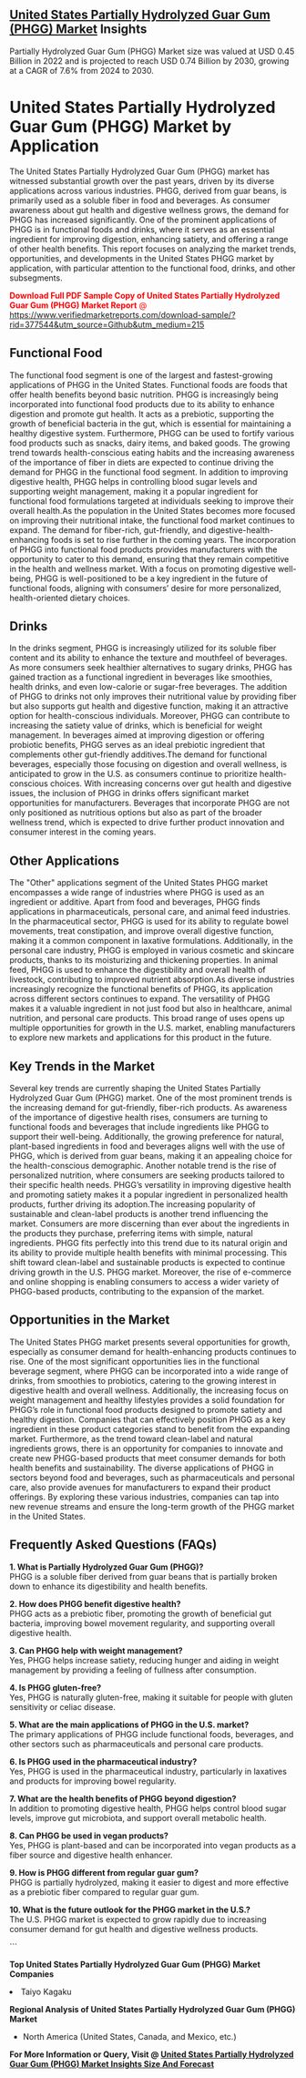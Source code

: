 <h2><a href="https://www.verifiedmarketreports.com/download-sample/?rid=377544&amp;utm_source=Github&amp;utm_medium=215" target="_blank">United States Partially Hydrolyzed Guar Gum (PHGG) Market</a> Insights</h2><p>Partially Hydrolyzed Guar Gum (PHGG) Market size was valued at USD 0.45 Billion in 2022 and is projected to reach USD 0.74 Billion by 2030, growing at a CAGR of 7.6% from 2024 to 2030.</p><p><h1>United States Partially Hydrolyzed Guar Gum (PHGG) Market by Application</h1><p>The United States Partially Hydrolyzed Guar Gum (PHGG) market has witnessed substantial growth over the past years, driven by its diverse applications across various industries. PHGG, derived from guar beans, is primarily used as a soluble fiber in food and beverages. As consumer awareness about gut health and digestive wellness grows, the demand for PHGG has increased significantly. One of the prominent applications of PHGG is in functional foods and drinks, where it serves as an essential ingredient for improving digestion, enhancing satiety, and offering a range of other health benefits. This report focuses on analyzing the market trends, opportunities, and developments in the United States PHGG market by application, with particular attention to the functional food, drinks, and other subsegments.<p><span class=""><span style="color: #ff0000;"><strong>Download Full PDF Sample Copy of United States Partially Hydrolyzed Guar Gum (PHGG) Market Report</strong> @ </span><a href="https://www.verifiedmarketreports.com/download-sample/?rid=377544&amp;utm_source=Github&amp;utm_medium=215" target="_blank">https://www.verifiedmarketreports.com/download-sample/?rid=377544&amp;utm_source=Github&amp;utm_medium=215</a></span></p></p><h2>Functional Food</h2><p>The functional food segment is one of the largest and fastest-growing applications of PHGG in the United States. Functional foods are foods that offer health benefits beyond basic nutrition. PHGG is increasingly being incorporated into functional food products due to its ability to enhance digestion and promote gut health. It acts as a prebiotic, supporting the growth of beneficial bacteria in the gut, which is essential for maintaining a healthy digestive system. Furthermore, PHGG can be used to fortify various food products such as snacks, dairy items, and baked goods. The growing trend towards health-conscious eating habits and the increasing awareness of the importance of fiber in diets are expected to continue driving the demand for PHGG in the functional food segment. In addition to improving digestive health, PHGG helps in controlling blood sugar levels and supporting weight management, making it a popular ingredient for functional food formulations targeted at individuals seeking to improve their overall health.As the population in the United States becomes more focused on improving their nutritional intake, the functional food market continues to expand. The demand for fiber-rich, gut-friendly, and digestive-health-enhancing foods is set to rise further in the coming years. The incorporation of PHGG into functional food products provides manufacturers with the opportunity to cater to this demand, ensuring that they remain competitive in the health and wellness market. With a focus on promoting digestive well-being, PHGG is well-positioned to be a key ingredient in the future of functional foods, aligning with consumers’ desire for more personalized, health-oriented dietary choices.<h2>Drinks</h2><p>In the drinks segment, PHGG is increasingly utilized for its soluble fiber content and its ability to enhance the texture and mouthfeel of beverages. As more consumers seek healthier alternatives to sugary drinks, PHGG has gained traction as a functional ingredient in beverages like smoothies, health drinks, and even low-calorie or sugar-free beverages. The addition of PHGG to drinks not only improves their nutritional value by providing fiber but also supports gut health and digestive function, making it an attractive option for health-conscious individuals. Moreover, PHGG can contribute to increasing the satiety value of drinks, which is beneficial for weight management. In beverages aimed at improving digestion or offering probiotic benefits, PHGG serves as an ideal prebiotic ingredient that complements other gut-friendly additives.The demand for functional beverages, especially those focusing on digestion and overall wellness, is anticipated to grow in the U.S. as consumers continue to prioritize health-conscious choices. With increasing concerns over gut health and digestive issues, the inclusion of PHGG in drinks offers significant market opportunities for manufacturers. Beverages that incorporate PHGG are not only positioned as nutritious options but also as part of the broader wellness trend, which is expected to drive further product innovation and consumer interest in the coming years.<h2>Other Applications</h2><p>The "Other" applications segment of the United States PHGG market encompasses a wide range of industries where PHGG is used as an ingredient or additive. Apart from food and beverages, PHGG finds applications in pharmaceuticals, personal care, and animal feed industries. In the pharmaceutical sector, PHGG is used for its ability to regulate bowel movements, treat constipation, and improve overall digestive function, making it a common component in laxative formulations. Additionally, in the personal care industry, PHGG is employed in various cosmetic and skincare products, thanks to its moisturizing and thickening properties. In animal feed, PHGG is used to enhance the digestibility and overall health of livestock, contributing to improved nutrient absorption.As diverse industries increasingly recognize the functional benefits of PHGG, its application across different sectors continues to expand. The versatility of PHGG makes it a valuable ingredient in not just food but also in healthcare, animal nutrition, and personal care products. This broad range of uses opens up multiple opportunities for growth in the U.S. market, enabling manufacturers to explore new markets and applications for this product in the future.<h2>Key Trends in the Market</h2><p>Several key trends are currently shaping the United States Partially Hydrolyzed Guar Gum (PHGG) market. One of the most prominent trends is the increasing demand for gut-friendly, fiber-rich products. As awareness of the importance of digestive health rises, consumers are turning to functional foods and beverages that include ingredients like PHGG to support their well-being. Additionally, the growing preference for natural, plant-based ingredients in food and beverages aligns well with the use of PHGG, which is derived from guar beans, making it an appealing choice for the health-conscious demographic. Another notable trend is the rise of personalized nutrition, where consumers are seeking products tailored to their specific health needs. PHGG’s versatility in improving digestive health and promoting satiety makes it a popular ingredient in personalized health products, further driving its adoption.The increasing popularity of sustainable and clean-label products is another trend influencing the market. Consumers are more discerning than ever about the ingredients in the products they purchase, preferring items with simple, natural ingredients. PHGG fits perfectly into this trend due to its natural origin and its ability to provide multiple health benefits with minimal processing. This shift toward clean-label and sustainable products is expected to continue driving growth in the U.S. PHGG market. Moreover, the rise of e-commerce and online shopping is enabling consumers to access a wider variety of PHGG-based products, contributing to the expansion of the market.<h2>Opportunities in the Market</h2><p>The United States PHGG market presents several opportunities for growth, especially as consumer demand for health-enhancing products continues to rise. One of the most significant opportunities lies in the functional beverage segment, where PHGG can be incorporated into a wide range of drinks, from smoothies to probiotics, catering to the growing interest in digestive health and overall wellness. Additionally, the increasing focus on weight management and healthy lifestyles provides a solid foundation for PHGG’s role in functional food products designed to promote satiety and healthy digestion. Companies that can effectively position PHGG as a key ingredient in these product categories stand to benefit from the expanding market. Furthermore, as the trend toward clean-label and natural ingredients grows, there is an opportunity for companies to innovate and create new PHGG-based products that meet consumer demands for both health benefits and sustainability. The diverse applications of PHGG in sectors beyond food and beverages, such as pharmaceuticals and personal care, also provide avenues for manufacturers to expand their product offerings. By exploring these various industries, companies can tap into new revenue streams and ensure the long-term growth of the PHGG market in the United States.<h2>Frequently Asked Questions (FAQs)</h2><p><strong>1. What is Partially Hydrolyzed Guar Gum (PHGG)?</strong><br>PHGG is a soluble fiber derived from guar beans that is partially broken down to enhance its digestibility and health benefits.</p><p><strong>2. How does PHGG benefit digestive health?</strong><br>PHGG acts as a prebiotic fiber, promoting the growth of beneficial gut bacteria, improving bowel movement regularity, and supporting overall digestive health.</p><p><strong>3. Can PHGG help with weight management?</strong><br>Yes, PHGG helps increase satiety, reducing hunger and aiding in weight management by providing a feeling of fullness after consumption.</p><p><strong>4. Is PHGG gluten-free?</strong><br>Yes, PHGG is naturally gluten-free, making it suitable for people with gluten sensitivity or celiac disease.</p><p><strong>5. What are the main applications of PHGG in the U.S. market?</strong><br>The primary applications of PHGG include functional foods, beverages, and other sectors such as pharmaceuticals and personal care products.</p><p><strong>6. Is PHGG used in the pharmaceutical industry?</strong><br>Yes, PHGG is used in the pharmaceutical industry, particularly in laxatives and products for improving bowel regularity.</p><p><strong>7. What are the health benefits of PHGG beyond digestion?</strong><br>In addition to promoting digestive health, PHGG helps control blood sugar levels, improve gut microbiota, and support overall metabolic health.</p><p><strong>8. Can PHGG be used in vegan products?</strong><br>Yes, PHGG is plant-based and can be incorporated into vegan products as a fiber source and digestive health enhancer.</p><p><strong>9. How is PHGG different from regular guar gum?</strong><br>PHGG is partially hydrolyzed, making it easier to digest and more effective as a prebiotic fiber compared to regular guar gum.</p><p><strong>10. What is the future outlook for the PHGG market in the U.S.?</strong><br>The U.S. PHGG market is expected to grow rapidly due to increasing consumer demand for gut health and digestive wellness products.</p>```</p><p><strong>Top United States Partially Hydrolyzed Guar Gum (PHGG) Market Companies</strong></p><div data-test-id=""><p><li>Taiyo Kagaku</li></p><div><strong>Regional Analysis of&nbsp;United States Partially Hydrolyzed Guar Gum (PHGG) Market</strong></div><ul><li dir="ltr"><p dir="ltr">North America&nbsp;(United States, Canada, and Mexico, etc.)</p></li></ul><p><strong>For More Information or Query, Visit @&nbsp;</strong><strong><a href="https://www.verifiedmarketreports.com/product/partially-hydrolyzed-guar-gum-phgg-market/?utm_source=Github&amp;utm_medium=215" target="_blank">United States Partially Hydrolyzed Guar Gum (PHGG) Market Insights Size And Forecast</a></strong></p></div>
